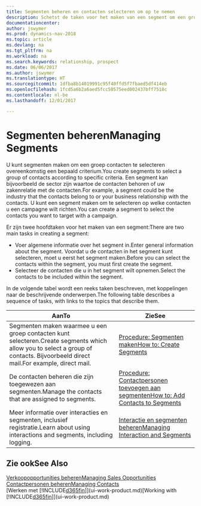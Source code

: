 ```yaml
---
title: Segmenten beheren en contacten selecteren om op te nemen
description: Schetst de taken voor het maken van een segment om een groep contacten op basis van specifieke criteria te selecteren, bijvoorbeeld, contacten in een bepaalde branche waarop u zich wilt richten.
documentationcenter: 
author: jswymer
ms.prod: dynamics-nav-2018
ms.topic: article
ms.devlang: na
ms.tgt_pltfrm: na
ms.workload: na
ms.search.keywords: relationship, prospect
ms.date: 06/06/2017
ms.author: jswymer
ms.translationtype: HT
ms.sourcegitcommit: 1dfba8b14019991c95f40ffd5f7fbaed5df414eb
ms.openlocfilehash: 1fcd5a6b2a6aed5fcc50575eed002437bff7518c
ms.contentlocale: nl-be
ms.lasthandoff: 12/01/2017

---
```

# <a name="managing-segments"></a><span data-ttu-id="878db-103">Segmenten beheren</span><span class="sxs-lookup"><span data-stu-id="878db-103">Managing Segments</span></span>
<span data-ttu-id="878db-104">U kunt segmenten maken om een groep contacten te selecteren overeenkomstig een bepaald criterium.</span><span class="sxs-lookup"><span data-stu-id="878db-104">You create segments to select a group of contacts according to specific criteria.</span></span> <span data-ttu-id="878db-105">Een segment kan bijvoorbeeld de sector zijn waartoe de contacten behoren of uw zakenrelatie met de contacten.</span><span class="sxs-lookup"><span data-stu-id="878db-105">For example, a segment could be the industry that the contacts belong to or your business relationship with the contacts.</span></span> <span data-ttu-id="878db-106">U kunt een segment maken om te selecteren op welke contacten u een campagne wilt richten.</span><span class="sxs-lookup"><span data-stu-id="878db-106">You can create a segment to select the contacts you want to target with a campaign.</span></span>

<span data-ttu-id="878db-107">Er zijn twee hoofdtaken voor het maken van een segment:</span><span class="sxs-lookup"><span data-stu-id="878db-107">There are two main tasks in creating a segment:</span></span>

* <span data-ttu-id="878db-108">Voer algemene informatie over het segment in.</span><span class="sxs-lookup"><span data-stu-id="878db-108">Enter general information about the segment.</span></span> <span data-ttu-id="878db-109">Voordat u de contacten in het segment kunt selecteren, moet u eerst het segment maken.</span><span class="sxs-lookup"><span data-stu-id="878db-109">Before you can select the contacts within the segment, you must first create the segment.</span></span>
* <span data-ttu-id="878db-110">Selecteer de contacten die u in het segment wilt opnemen.</span><span class="sxs-lookup"><span data-stu-id="878db-110">Select the contacts to be included within the segment.</span></span>

<span data-ttu-id="878db-111">In de volgende tabel wordt een reeks taken beschreven, met koppelingen naar de beschrijvende onderwerpen.</span><span class="sxs-lookup"><span data-stu-id="878db-111">The following table describes a sequence of tasks, with links to the topics that describe them.</span></span> 

| <span data-ttu-id="878db-112">Aan</span><span class="sxs-lookup"><span data-stu-id="878db-112">To</span></span> | <span data-ttu-id="878db-113">Zie</span><span class="sxs-lookup"><span data-stu-id="878db-113">See</span></span> |
| --- | --- |
| <span data-ttu-id="878db-114">Segmenten maken waarmee u een groep contacten kunt selecteren.</span><span class="sxs-lookup"><span data-stu-id="878db-114">Create segments which allow you to select a group of contacts.</span></span> <span data-ttu-id="878db-115">Bijvoorbeeld direct mail.</span><span class="sxs-lookup"><span data-stu-id="878db-115">For example, direct mail.</span></span> |[<span data-ttu-id="878db-116">Procedure: Segmenten maken</span><span class="sxs-lookup"><span data-stu-id="878db-116">How to: Create Segments</span></span>](marketing-how-create-segment.md) |
| <span data-ttu-id="878db-117">De contacten beheren die zijn toegewezen aan segmenten.</span><span class="sxs-lookup"><span data-stu-id="878db-117">Manage the contacts that are assigned to segments.</span></span> |[<span data-ttu-id="878db-118">Procedure: Contactpersonen toevoegen aan segmenten</span><span class="sxs-lookup"><span data-stu-id="878db-118">How to: Add Contacts to Segments</span></span>](marketing-add-contact-segment.md) |
| <span data-ttu-id="878db-119">Meer informatie over interacties en segmenten, inclusief registratie.</span><span class="sxs-lookup"><span data-stu-id="878db-119">Learn about using interactions and segments, including logging.</span></span> |[<span data-ttu-id="878db-120">Interactie en segmenten beheren</span><span class="sxs-lookup"><span data-stu-id="878db-120">Managing Interaction and Segments</span></span>](marketing-interaction-segments.md) |

## <a name="see-also"></a><span data-ttu-id="878db-121">Zie ook</span><span class="sxs-lookup"><span data-stu-id="878db-121">See Also</span></span>
[<span data-ttu-id="878db-122">Verkoopopportunities beheren</span><span class="sxs-lookup"><span data-stu-id="878db-122">Managing Sales Opportunities</span></span>](marketing-manage-sales-opportunities.md)  
[<span data-ttu-id="878db-123">Contactpersonen beheren</span><span class="sxs-lookup"><span data-stu-id="878db-123">Managing Contacts</span></span>](marketing-contacts.md)  
<span data-ttu-id="878db-124">[Werken met [!INCLUDE[d365fin](includes/d365fin_md.md)]](ui-work-product.md)</span><span class="sxs-lookup"><span data-stu-id="878db-124">[Working with [!INCLUDE[d365fin](includes/d365fin_md.md)]](ui-work-product.md)</span></span>

